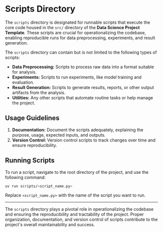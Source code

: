 # Scripts Directory

The `scripts` directory is designated for runnable scripts that execute the core code housed in the `src/` directory of the **Data Science Project Template**. These scripts are crucial for operationalizing the codebase, enabling reproducible runs for data preprocessing, experiments, and result generation.

The `scripts` directory can contain but is not limited to the following types of scripts:

- **Data Preprocessing:** Scripts to process raw data into a format suitable for analysis.
- **Experiments:** Scripts to run experiments, like model training and evaluation.
- **Result Generation:** Scripts to generate results, reports, or other output artifacts from the analysis.
- **Utilities:** Any other scripts that automate routine tasks or help manage the project.

## Usage Guidelines

1. **Documentation:** Document the scripts adequately, explaining the purpose, usage, expected inputs, and outputs.
1. **Version Control:** Version control scripts to track changes over time and ensure reproducibility.

## Running Scripts

To run a script, navigate to the root directory of the project, and use the following command:

```bash
uv run scripts/<script_name.py>
```

Replace `<script_name.py>` with the name of the script you want to run.

______________________________________________________________________

The `scripts` directory plays a pivotal role in operationalizing the codebase and ensuring the reproducibility and tractability of the project. Proper organization, documentation, and version control of scripts contribute to the project's overall maintainability and success.
